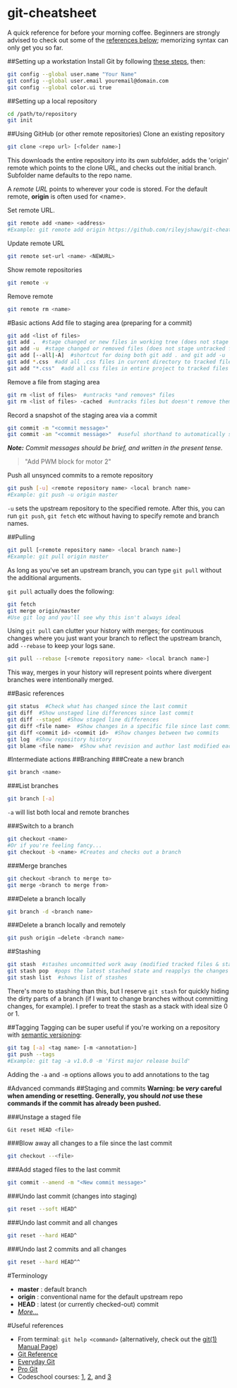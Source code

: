git-cheatsheet
==============
A quick reference for before your morning coffee.
Beginners are strongly advised to check out some of the [references below](#useful-references); memorizing syntax can only get you so far.

##Setting up a workstation
Install Git by following [these steps](http://git-scm.com/book/en/Getting-Started-Installing-Git), then:
```bash
git config --global user.name "Your Name"
git config --global user.email youremail@domain.com
git config --global color.ui true
```
##Setting up a local repository
```bash
cd /path/to/repository
git init
```
##Using GitHub (or other remote repositories)
Clone an existing repository
```bash
git clone <repo url> [<folder name>]
```
This downloads the entire repository into its own subfolder, adds the 'origin' remote which points to the clone URL, and checks out the initial branch. Subfolder name defaults to the repo name.

A _remote URL_ points to wherever your code is stored. For the default remote, __origin__ is often used for \<name\>.

Set remote URL.
```bash
git remote add <name> <address>
#Example: git remote add origin https://github.com/rileyjshaw/git-cheatsheet.git
```
Update remote URL
```bash
git remote set-url <name> <NEWURL>
```
Show remote repositories
```bash
git remote -v
```
Remove remote
```bash
git remote rm <name>
```
#Basic actions
Add file to staging area (preparing for a commit)
```bash
git add <list of files>
git add .  #stage changed or new files in working tree (does not stage 'rm' actions)
git add -u  #stage changed or removed files (does not stage untracked files)
git add [--all|-A]  #shortcut for doing both git add . and git add -u
git add *.css  #add all .css files in current directory to tracked files
git add "*.css"  #add all css files in entire project to tracked files
```

Remove a file from staging area
```bash
git rm <list of files>  #untracks *and removes* files
git rm <list of files> -cached  #untracks files but doesn't remove them. Usually want to add these to .gitignore
```

Record a snapshot of the staging area via a commit
```bash
git commit -m "<commit message>"
git commit -am "<commit message>"  #useful shorthand to automatically stage all tracked, modified files before the commit
```
_**Note:** Commit messages should be brief, and written in the present tense._
>"Add PWM block for motor 2"

Push all unsynced commits to a remote repository
```bash
git push [-u] <remote repository name> <local branch name>
#Example: git push -u origin master
```
`-u` sets the upstream repository to the specified remote. After this, you can run `git push`, `git fetch` etc without having to specify remote and branch names.

##Pulling
```bash
git pull [<remote repository name> <local branch name>]
#Example: git pull origin master
```
As long as you've set an upstream branch, you can type `git pull` without the additional arguments.

`git pull` actually does the following:
```bash
git fetch
git merge origin/master
#Use git log and you'll see why this isn't always ideal
```
Using `git pull` can clutter your history with merges; for continuous changes where you just want your branch to reflect the upstream branch, add `--rebase` to keep your logs sane.

```bash
git pull --rebase [<remote repository name> <local branch name>]
```
This way, merges in your history will represent points where divergent branches were intentionally merged.

##Basic references
```bash
git status  #Check what has changed since the last commit
git diff  #Show unstaged line differences since last commit
git diff --staged  #Show staged line differences
git diff <file name>  #Show changes in a specific file since last commit
git diff <commit id> <commit id>  #Show changes between two commits
git log  #Show repository history
git blame <file name>  #Show what revision and author last modified each line of a file
```

#Intermediate actions
##Branching
###Create a new branch
```bash
git branch <name>
```

###List branches
```bash
git branch [-a]
```
`-a` will list both local and remote branches


###Switch to a branch
```bash
git checkout <name>
#Or if you're feeling fancy...
git checkout -b <name> #Creates and checks out a branch
```

###Merge branches
```bash
git checkout <branch to merge to>
git merge <branch to merge from>
```

###Delete a branch locally
```bash
git branch -d <branch name>
```

###Delete a branch locally and remotely
```bash
git push origin –delete <branch name>
```

##Stashing
```bash
git stash  #stashes uncommitted work away (modified tracked files & staged changes)
git stash pop  #pops the latest stashed state and reapplys the changes
git stash list  #shows list of stashes
```
There's more to stashing than this, but I reserve `git stash` for quickly hiding the dirty parts of a branch (if I want to change branches without committing changes, for example). I prefer to treat the stash as a stack with ideal size 0 or 1.

##Tagging
Tagging can be super useful if you're working on a repository with [semantic versioning](http://semver.org/):
```bash
git tag [-a] <tag name> [-m <annotation>]
git push --tags
#Example: git tag -a v1.0.0 -m 'First major release build'
```
Adding the `-a` and `-m` options allows you to add annotations to the tag

#Advanced commands
##Staging and commits
__Warning: be *very* careful when amending or resetting. Generally, you should *not* use these commands if the commit has already been pushed.__

###Unstage a staged file
```bash
Git reset HEAD <file>
```

###Blow away all changes to a file since the last commit
```bash
git checkout --<file>
```

###Add staged files to the last commit
```bash
git commit --amend -m "<New commit message>"
```

###Undo last commit (changes into staging)
```bash
git reset --soft HEAD^
```

###Undo last commit and all changes
```bash
git reset --hard HEAD^
```

###Undo last 2 commits and all changes
```bash
git reset --hard HEAD^^
```

#Terminology
 - __master__ : default branch
 - __origin__ : conventional name for the default upstream repo
 - __HEAD__ : latest (or currently checked-out) commit
 - _[More...](http://stackoverflow.com/questions/7076164/terminology-used-by-git)_


#<a id="refs"></a>Useful references
 - From terminal: `git help <command>` (alternatively, check out the [git(1) Manual Page](https://www.kernel.org/pub/software/scm/git/docs/))
 - [Git Reference](http://gitref.org/)
 - [Everyday Git](https://www.kernel.org/pub/software/scm/git/docs/everyday.html)
 - [Pro Git](http://git-scm.com/book)
 - Codeschool courses: [1](https://www.codeschool.com/courses/try-git), [2](https://www.codeschool.com/courses/git-real), and [3](https://www.codeschool.com/courses/git-real-2)
